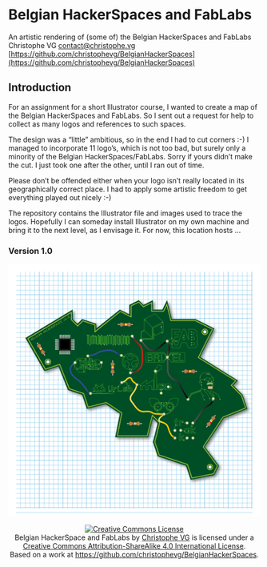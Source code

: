 # Belgian HackerSpaces and FabLabs

An artistic rendering of (some of) the Belgian HackerSpaces and FabLabs  
Christophe VG <contact@christophe.vg>  
[https://github.com/christophevg/BelgianHackerSpaces](https://github.com/christophevg/BelgianHackerSpaces)

## Introduction

For an assignment for a short Illustrator course, I wanted to create a map of
the Belgian HackerSpaces and FabLabs. So I sent out a request for help to collect as many logos and references to such spaces.

The design was a “little” ambitious, so in the end I had to cut corners :-) I managed to incorporate 11 logo’s, which is not too bad, but surely only a minority of the Belgian HackerSpaces/FabLabs. Sorry if yours didn’t make the cut. I just took one after the other, until I ran out of time.

Please don’t be offended either when your logo isn’t really located in its geographically correct place. I had to apply some artistic freedom to get everything played out nicely :-)

The repository contains the Illustrator file and images used to trace the logos. Hopefully I can someday install Illustrator on my own machine and bring it to the next level, as I envisage it. For now, this location hosts ...

### Version 1.0

![Belgian HackerSpaces and FabLabs](BelgianHackerSpaces.jpg)

<p align="center"><a rel="license" href="http://creativecommons.org/licenses/by-sa/4.0/"><img alt="Creative Commons License" style="border-width:0" src="https://i.creativecommons.org/l/by-sa/4.0/88x31.png" /></a><br /><span xmlns:dct="http://purl.org/dc/terms/" href="http://purl.org/dc/dcmitype/StillImage" property="dct:title" rel="dct:type">Belgian HackerSpace and FabLabs</span> by <a xmlns:cc="http://creativecommons.org/ns#" href="http://christophe.vg" property="cc:attributionName" rel="cc:attributionURL">Christophe VG</a> is licensed under a <a rel="license" href="http://creativecommons.org/licenses/by-sa/4.0/">Creative Commons Attribution-ShareAlike 4.0 International License</a>.<br />Based on a work at <a xmlns:dct="http://purl.org/dc/terms/" href="https://github.com/christophevg/BelgianHackerSpaces" rel="dct:source">https://github.com/christophevg/BelgianHackerSpaces</a>.</p>
